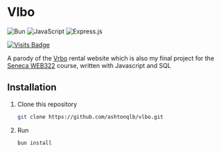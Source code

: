 # Vlbo
![Bun](https://img.shields.io/badge/Bun-%23000000.svg?style=for-the-badge&logo=bun&logoColor=white)
![JavaScript](https://img.shields.io/badge/javascript-%23323330.svg?style=for-the-badge&logo=javascript&logoColor=%23F7DF1E)
![Express.js](https://img.shields.io/badge/express.js-%23404d59.svg?style=for-the-badge&logo=express&logoColor=%2361DAFB)

[![Visits Badge](https://badges.pufler.dev/visits/ashtonqlb/vlbo?label=visits)](https://badges.pufler.dev)

A parody of the [Vrbo](https://www.vrbo.com/) rental website which is also my final project for the [Seneca WEB322](https://web322.ca/) course, written with Javascript and SQL

## Installation

1. Clone this repository
   
    ``` bash
   git clone https://github.com/ashtonqlb/vlbo.git
    ```
2.  Run 
    ``` bash
    bun install
    ```
